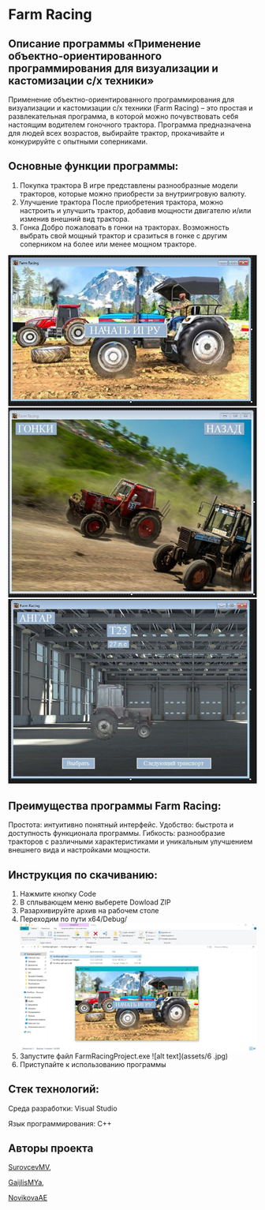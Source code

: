 # Farm Racing

## Описание программы «Применение объектно-ориентированного программирования для визуализации и кастомизации с/х техники»

  Применение объектно-ориентированного программирования для визуализации и кастомизации с/х техники (Farm Racing) – это простая и развлекательная программа, в которой можно почувствовать себя настоящим водителем гоночного трактора. Программа предназначена для людей всех возрастов, выбирайте трактор, прокачивайте и конкурируйте с опытными соперниками.
## Основные функции программы:
1.	Покупка трактора
В игре представлены разнообразные модели тракторов, которые можно приобрести за внутриигровую валюту.
2.	Улучшение трактора
После приобретения трактора, можно настроить и улучшить трактор, добавив мощности двигателю и/или изменив внешний вид трактора.
3.	Гонка
Добро пожаловать в гонки на тракторах. Возможность выбрать свой мощный трактор и сразиться в гонке с другим соперником на более или менее мощном тракторе. 
 
 ![alt text](assets/1.jpg)
 ![alt text](assets/2.jpg)
 ![alt text](assets/3.jpg)

 

## Преимущества программы Farm Racing:
Простота: интуитивно понятный интерфейс.
Удобство: быстрота и доступность функционала программы.
Гибкость: разнообразие тракторов с различными характеристиками и уникальным улучшением внешнего вида и настройками мощности.
## Инструкция по скачиванию:
1.	Нажмите кнопку Code
2.	В сплывающем меню выберете Dowload ZIP
3.	Разархивируйте архив на рабочем столе
4.	Переходим по пути x64/Debug/
  ![alt text](assets/5.jpg)
5.	Запустите файл FarmRacingProject.exe
  ![alt text](assets/6 .jpg)
6.	Приступайте к использованию программы

## Стек технологий:
Среда разработки: Visual Studio

Язык программирования: С++

## Авторы проекта
[SurovcevMV](),

[GaijlisMYa](),

[NovikovaAE](https://github.com/NovikovaAE)

